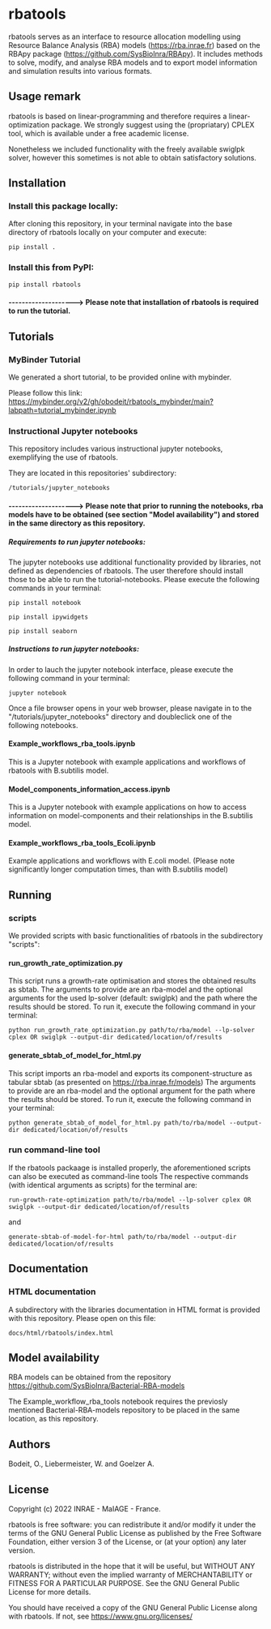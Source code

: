 # rbatools

rbatools serves as an interface to resource allocation modelling using Resource Balance Analysis (RBA) models (https://rba.inrae.fr) based on the RBApy package (https://github.com/SysBioInra/RBApy).
It includes methods to solve, modify, and analyse RBA models and to export model information and simulation results into various formats.

## Usage remark

rbatools is based on linear-programming and therefore requires a linear-optimization package.
We strongly suggest using the (propriatary) CPLEX tool, which is available under a free academic license.

Nonetheless we included functionality with the freely available swiglpk solver, however this sometimes is not able to obtain satisfactory solutions.

## Installation

### Install this package locally:

After cloning this repository, in your terminal navigate into the base directory of rbatools locally on your computer and execute:

    pip install .

### Install this from PyPI:

    pip install rbatools

#### --------------------> Please note that installation of rbatools is required to run the tutorial.

## Tutorials
### MyBinder Tutorial
We generated a short tutorial, to be provided online with mybinder.

Please  follow this link:
https://mybinder.org/v2/gh/obodeit/rbatools_mybinder/main?labpath=tutorial_mybinder.ipynb 
    
### Instructional Jupyter notebooks
This repository includes various instructional jupyter notebooks, exemplifying the use of rbatools.

They are located in this repositories' subdirectory:

    /tutorials/jupyter_notebooks

#### --------------------> Please note that prior to running the notebooks, rba models have to be obtained (see section "Model availability") and stored in the same directory as this repository.

##### Requirements to run jupyter notebooks:
The jupyter notebooks use additional functionality provided by libraries, not defined as dependencies of rbatools. The user therefore should install those to be able to run the tutorial-notebooks. Please execute the following commands in your terminal:

    pip install notebook

    pip install ipywidgets

    pip install seaborn

##### Instructions to run jupyter notebooks:
In order to lauch the jupyter notebook interface, please execute the following command in your terminal:

    jupyter notebook

Once a file browser opens in your web browser, please navigate in to the "/tutorials/jupyter_notebooks" directory and doubleclick one of the following notebooks.

#### Example_workflows_rba_tools.ipynb
This is a Jupyter notebook with example applications and workflows of rbatools with B.subtilis model.
#### Model_components_information_access.ipynb

This is a Jupyter notebook with example applications on how to access information on model-components and their relationships in the B.subtilis model.

#### Example_workflows_rba_tools_Ecoli.ipynb
Example applications and workflows with E.coli model.
(Please note significantly longer computation times, than with B.subtilis model)


## Running

### scripts

We provided scripts with basic functionalities of rbatools in the subdirectory "scripts":

#### run_growth_rate_optimization.py

This script runs a growth-rate optimisation and stores the obtained results as sbtab.
The arguments to provide are an rba-model and the optional arguments for the used lp-solver (default: swiglpk) and the path where the results should be stored. To run it, execute the following command in your terminal:

    python run_growth_rate_optimization.py path/to/rba/model --lp-solver cplex OR swiglpk --output-dir dedicated/location/of/results

#### generate_sbtab_of_model_for_html.py

This script imports an rba-model and exports its component-structure as tabular sbtab (as presented on https://rba.inrae.fr/models)
The arguments to provide are an rba-model and the optional argument for the path where the results should be stored.
To run it, execute the following command in your terminal:

    python generate_sbtab_of_model_for_html.py path/to/rba/model --output-dir dedicated/location/of/results

### run command-line tool

If the rbatools packaage is installed properly, the aforementioned scripts can also be executed as command-line tools
The respective commands (with identical arguments as scripts) for the terminal are:

    run-growth-rate-optimization path/to/rba/model --lp-solver cplex OR swiglpk --output-dir dedicated/location/of/results
    
and 

    generate-sbtab-of-model-for-html path/to/rba/model --output-dir dedicated/location/of/results

## Documentation

### HTML documentation

A subdirectory with the libraries documentation in HTML format is provided with this repository.
Please open on this file:

    docs/html/rbatools/index.html

## Model availability
RBA models can be obtained from the repository https://github.com/SysBioInra/Bacterial-RBA-models

The Example_workflow_rba_tools notebook requires the previosly mentioned Bacterial-RBA-models repository to be placed in the same location, as this repository.

## Authors

Bodeit, O., Liebermeister, W. and Goelzer A.

## License

Copyright (c) 2022 INRAE - MaIAGE - France.

rbatools is free software: you can redistribute it and/or modify
it under the terms of the GNU General Public License as published by
the Free Software Foundation, either version 3 of the License, or
(at your option) any later version.

rbatools is distributed in the hope that it will be useful,
but WITHOUT ANY WARRANTY; without even the implied warranty of
MERCHANTABILITY or FITNESS FOR A PARTICULAR PURPOSE.  See the
GNU General Public License for more details.

You should have received a copy of the GNU General Public License
along with rbatools.  If not, see <https://www.gnu.org/licenses/>
